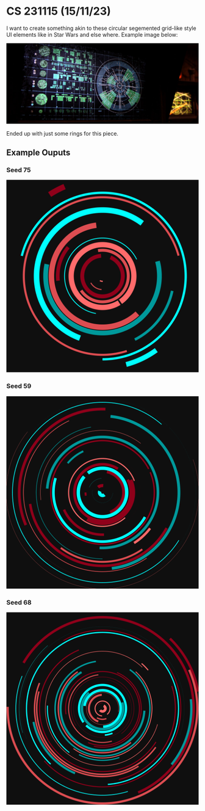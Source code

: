 # CS 231115 (15/11/23)

I want to create something akin to these circular segemented grid-like style UI elements like in Star Wars and else where. Example image below:

![Star Wars UI](/public/star-wars-hud.jpeg)

Ended up with just some rings for this piece.

## Example Ouputs

### Seed 75
![Seed 75](/public/75.png)

### Seed 59
![Seed 59](/public/59.png)

### Seed 68
![Seed 68](/public/68.png)